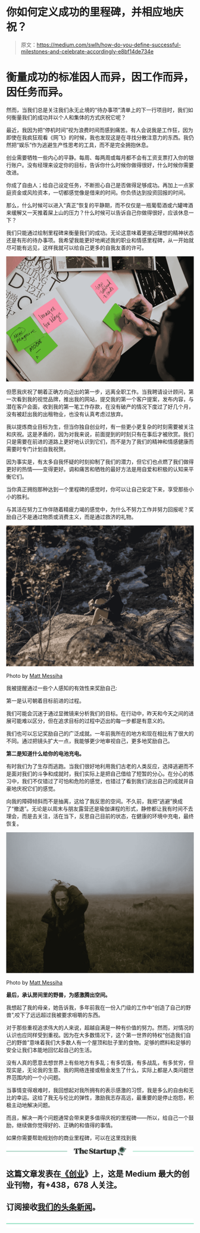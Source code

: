 # 你如何定义成功的里程碑，并相应地庆祝？

> 原文：<https://medium.com/swlh/how-do-you-define-successful-milestones-and-celebrate-accordingly-e8bf14de734e>

# 衡量成功的标准因人而异，因工作而异，因任务而异。

然而，当我们总是关注我们永无止境的“待办事项”清单上的下一行项目时，我们如何衡量我们的成功并以个人和集体的方式庆祝它呢？

最近，我因为把“停机时间”视为浪费时间而感到痛苦。有人会说我是工作狂，因为即使在我疯狂观看《网飞》的时候，我也发现这是在寻找分散注意力的东西。我仍然把“娱乐”作为逃避生产性思考的工具，而不是完全拥抱休息。

创业需要牺牲一些内心的平静。每周、每两周或每月都不会有工资支票打入你的银行账户。没有经理来设定你的目标，告诉你什么时候你做得很好，什么时候你需要改进。

你成了自由人；给自己设定任务，不断担心自己是否做得足够成功。再加上一点家庭资金或风险资本，一切都感觉像是借来的时间。你负债达到投资回报的时间。

那么，什么时候可以进入“真正”恢复的平静期，而不仅仅是一瓶葡萄酒或六罐啤酒来缓解又一天推着屎上山的压力？什么时候可以告诉自己你做得很好，应该休息一下？

我们只能通过绘制里程碑来衡量我们的成功。无论这意味着更接近理想的精神状态还是有形的待办事项。我希望我能更好地阐述我的职业和情感里程碑，从一开始就尽可能有远见，这样我就可以给自己更多的自我友善的许可。

![](img/b031103383e2e3fff090cf14f6888e4b.png)

但愿我庆祝了朝着正确方向迈出的第一步，远离全职工作。当我聘请设计顾问，第一次看到我的视觉品牌，推出我的网站，提交我的第一个客户提案，发布内容，与潜在客户会面，收到我的第一笔工作存款，在没有破产的情况下度过了好几个月，没有被赶出我的出租物业，也没有认真考虑过放弃。

我以提炼商业目标为生，但当你独自创业时，有一些更小更复杂的时刻需要被关注和庆祝。这是矛盾的，因为对我来说，前面提到的时刻只有在事后才被欣赏。我们只是需要在前进的道路上更好地认识到它们，而不是为了我们的精神和情感健康而需要时专门计划自我祝贺。

因为事实是，有太多自我怀疑的时刻抑制了我们的潜力，但它们也点燃了我们做得更好的热情——变得更好。调和痛苦和牺牲的最好方法是用自爱和积极的认知来平衡它们。

当你真正拥抱那种达到一个里程碑的感觉时，你可以让自己安定下来，享受那些小小的胜利。

与其活在努力工作伴随着精疲力竭的感觉中，为什么不努力工作并努力回报呢？奖励自己不是通过物质或消费主义，而是通过救济的礼物。

![](img/8240ac144c85ed8b7229e0cf41451929.png)

Photo by [Matt Messiha](http://mattmessiha.com/)

我被提醒通过一些个人感知的有效性来奖励自己:

第一是认可朝着目标前进的过程。

我们可能会沉迷于通过显微镜来分析我们的目标。在行动中，昨天和今天之间的进展可能难以区分，但在追求目标的过程中迈出的每一步都是有意义的。

我们也可以忘记奖励自己的广泛成就。一年前我所在的地方和现在相比有了很大的不同。通过把镜头扩大一点，我能够更少地审视自己，更多地奖励自己。

**第二是知道什么给你的电池充电。**

有时我们为了生存而逃跑。当我们很好地利用我们古老的人类反应，选择逃避而不是面对我们的斗争和成就时，我们实际上是把自己借给了短暂的分心。在分心的练习中，我们不仅错过了可怕和危险的感觉，也错过了看到我们说出自己的成就并自豪地庆祝它们的感觉。

向我的障碍倾斜而不是抽离，这给了我反思的空间。不久前，我把“逃避”换成了“撤退”。无论是以周末与朋友露营还是瑜伽课程的形式，静修都让我有时间不去理会，而是去关注，活在当下，反思自己目前的状态，在健康的环境中充电，最终恢复。

![](img/de84afb28399d0d67126b024c6d8dd8a.png)

Photo by [Matt Messiha](http://mattmessiha.com/)

**最后，承认房间里的野兽，为感激腾出空间。**

我想起了我的母亲，她告诉我，多年前我在一份入门级的工作中“创造了自己的野兽”,咬下了远远超过我被要求咀嚼的东西。

对于那些重视追求伟大的人来说，超越自满是一种有价值的努力。然而，对情况的认识也应同样受到重视。因为在大多数情况下，这个第一世界的特权“创造我们自己的野兽”意味着我们大多数人有一个屋顶和肚子里的食物。足够的燃料和足够的安全让我们本能地回忆起自己的生活。

没有人真的愿意去想世界上有些地方有多乱；有多饥饿，有多战乱，有多贫穷，但现实是，无论我的生意、我的网络连接或租金发生了什么，实际上都是人类问题世界范围内的一个小问题。

当事情变得艰难时，我回想起对我所拥有的表示感激的习惯，我是多么的自由和无比的幸运。这给了我无与伦比的弹性，激励我志存高远，最重要的是停止抱怨，积极主动地解决问题。

而且，解决一两个问题通常会带来更多值得庆祝的里程碑——所以，给自己一个鼓励，继续做你觉得好的、正确的和值得的事情。

如果你需要帮助规划你的商业里程碑，可以在这里找到我

[![](img/308a8d84fb9b2fab43d66c117fcc4bb4.png)](https://medium.com/swlh)

## 这篇文章发表在[《创业](https://medium.com/swlh)》上，这是 Medium 最大的创业刊物，有+438，678 人关注。

## 订阅接收[我们的头条新闻](https://growthsupply.com/the-startup-newsletter/)。

[![](img/b0164736ea17a63403e660de5dedf91a.png)](https://medium.com/swlh)